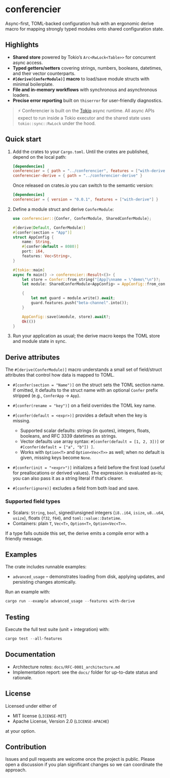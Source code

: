 # conferencier

Async-first, TOML-backed configuration hub with an ergonomic derive macro for mapping strongly typed modules onto shared configuration state.

## Highlights

- **Shared store** powered by Tokio’s `Arc<RwLock<Table>>` for concurrent async access.
- **Typed getters/setters** covering strings, numbers, booleans, datetimes, and their vector counterparts.
- **`#[derive(ConferModule)]` macro** to load/save module structs with minimal boilerplate.
- **File and in-memory workflows** with synchronous and asynchronous loaders.
- **Precise error reporting** built on `thiserror` for user-friendly diagnostics.

> ⚡ Conferencier is built on the [Tokio](https://tokio.rs/) async runtime. All async APIs expect to run inside a Tokio executor and the shared state uses `tokio::sync::RwLock` under the hood.

## Quick start

1. Add the crates to your `Cargo.toml`. Until the crates are published, depend on the local path:

   ```toml
   [dependencies]
   conferencier = { path = "../conferencier", features = ["with-derive"] }
   conferencier-derive = { path = "../conferencier-derive" }
   ```

   Once released on crates.io you can switch to the semantic version:

   ```toml
   [dependencies]
   conferencier = { version = "0.0.1", features = ["with-derive"] }
   ```

2. Define a module struct and derive `ConferModule`:

   ```rust
   use conferencier::{Confer, ConferModule, SharedConferModule};

   #[derive(Default, ConferModule)]
   #[confer(section = "App")]
   struct AppConfig {
       name: String,
       #[confer(default = 8080)]
       port: i64,
       features: Vec<String>,
   }

   #[tokio::main]
   async fn main() -> conferencier::Result<()> {
       let store = Confer::from_string("[App]\nname = \"demo\"\n")?;
       let module: SharedConferModule<AppConfig> = AppConfig::from_confer(store.clone()).await?;

       {
           let mut guard = module.write().await;
           guard.features.push("beta-channel".into());
       }

       AppConfig::save(&module, store).await?;
       Ok(())
   }
   ```

3. Run your application as usual; the derive macro keeps the TOML store and module state in sync.

## Derive attributes

The `#[derive(ConferModule)]` macro understands a small set of field/struct attributes that control how data is mapped to TOML.

- `#[confer(section = "Name")]` on the struct sets the TOML section name. If omitted, it defaults to the struct name with an optional `Confer` prefix stripped (e.g., `ConferApp` → `App`).

- `#[confer(rename = "key")]` on a field overrides the TOML key name.

- `#[confer(default = <expr>)]` provides a default when the key is missing.
    - Supported scalar defaults: strings (in quotes), integers, floats, booleans, and RFC 3339 datetimes as strings.
    - Vector defaults use array syntax: `#[confer(default = [1, 2, 3])]` or `#[confer(default = ["a", "b"]) ]`.
    - Works with `Option<T>` and `Option<Vec<T>>` as well; when no default is given, missing keys become `None`.

- `#[confer(init = "<expr>")]` initializes a field before the first load (useful for preallocations or derived values). The expression is evaluated as-is; you can also pass it as a string literal if that’s clearer.

- `#[confer(ignore)]` excludes a field from both load and save.

### Supported field types

- Scalars: `String`, `bool`, signed/unsigned integers (`i8..i64`, `isize`, `u8..u64`, `usize`), floats (`f32`, `f64`), and `toml::value::Datetime`.
- Containers: plain `T`, `Vec<T>`, `Option<T>`, `Option<Vec<T>>`.

If a type falls outside this set, the derive emits a compile error with a friendly message.

## Examples

The crate includes runnable examples:

- `advanced_usage` – demonstrates loading from disk, applying updates, and persisting changes atomically.

Run an example with:

```powershell
cargo run --example advanced_usage --features with-derive
```

## Testing

Execute the full test suite (unit + integration) with:

```powershell
cargo test --all-features
```

## Documentation

- Architecture notes: `docs/RFC-0001_architecture.md`
- Implementation report: see the `docs/` folder for up-to-date status and rationale.

## License

Licensed under either of

- MIT license (`LICENSE-MIT`)
- Apache License, Version 2.0 (`LICENSE-APACHE`)

at your option.

## Contribution

Issues and pull requests are welcome once the project is public. Please open a discussion if you plan significant changes so we can coordinate the approach.
